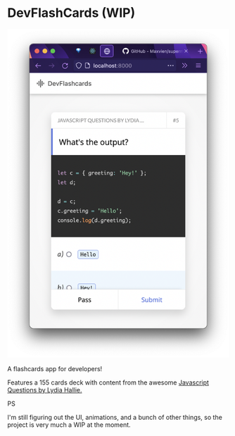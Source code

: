 # DevFlashCards (WIP)

![](./.preview/dfc-01.png)

A flashcards app for developers!

Features a 155 cards deck with content from the awesome [Javascript Questions by Lydia Hallie.](https://github.com/lydiahallie/javascript-questions)

PS

I'm still figuring out the UI, animations, and a bunch of other things, so the project is very much a WIP at the moment.
